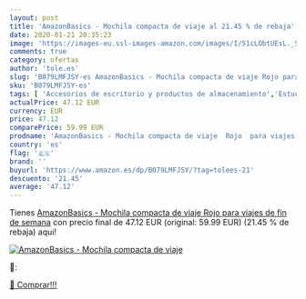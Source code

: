 ```yaml
---
layout: post
title: 'AmazonBasics - Mochila compacta de viaje al 21.45 % de rebaja'
date: 2020-01-21 20:35:23
image: 'https://images-eu.ssl-images-amazon.com/images/I/51cLObtUEsL._SL400_.jpg'
comments: true
category: ofertas
author: 'tole.es'
slug: 'B079LMFJSY-es AmazonBasics - Mochila compacta de viaje Rojo para viajes...'
sku: 'B079LMFJSY-es'
tags: [ 'Accesorios de escritorio y productos de almacenamiento','Estuches escolares','Herramientas de mano para jardinería','Jardinería','Jardín','Material de oficina','Materiales, organizadores y dispensadores de escritorio','Oficina y papelería','Tijeras de podar para jardinería','mochila', ]
actualPrice: 47.12 EUR
currency: EUR
price: 47.12
comparePrice: 59.99 EUR
prodname: 'AmazonBasics - Mochila compacta de viaje  Rojo  para viajes de fin de semana'
country: 'es'
flag: '🇪🇸'
brand: ''
buyurl: 'https://www.amazon.es/dp/B079LMFJSY/?tag=tolees-21'
descuento: '21.45'
average: '47.12'
---
```


Tienes [AmazonBasics - Mochila compacta de viaje  Rojo  para viajes de fin de semana](https://www.amazon.es/dp/B079LMFJSY/?tag=tolees-21) con precio final de  47.12 EUR (original: 59.99 EUR) (21.45 %  de rebaja) aqui!

[![AmazonBasics - Mochila compacta de viaje](https://images-eu.ssl-images-amazon.com/images/I/51cLObtUEsL._SL400_.jpg)](https://www.amazon.es/dp/B079LMFJSY/?tag=tolees-21)

🔎:


[🛒 Comprar!!!](https://www.amazon.es/dp/B079LMFJSY/?tag=tolees-21)
